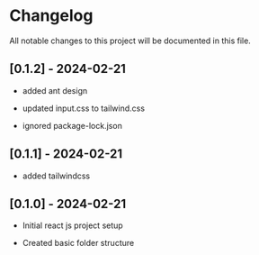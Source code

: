 # Changelog

All notable changes to this project will be documented in this file.

## [0.1.2] - 2024-02-21

- added ant design

- updated input.css to tailwind.css

- ignored package-lock.json

## [0.1.1] - 2024-02-21

- added tailwindcss

## [0.1.0] - 2024-02-21

- Initial react js project setup

- Created basic folder structure
